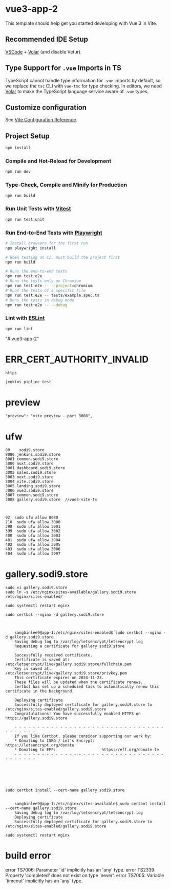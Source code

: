 # vue3-app-2

This template should help get you started developing with Vue 3 in Vite.

## Recommended IDE Setup

[VSCode](https://code.visualstudio.com/) + [Volar](https://marketplace.visualstudio.com/items?itemName=Vue.volar) (and disable Vetur).

## Type Support for `.vue` Imports in TS

TypeScript cannot handle type information for `.vue` imports by default, so we replace the `tsc` CLI with `vue-tsc` for type checking. In editors, we need [Volar](https://marketplace.visualstudio.com/items?itemName=Vue.volar) to make the TypeScript language service aware of `.vue` types.

## Customize configuration

See [Vite Configuration Reference](https://vitejs.dev/config/).

## Project Setup

```sh
npm install
```

### Compile and Hot-Reload for Development

```sh
npm run dev
```

### Type-Check, Compile and Minify for Production

```sh
npm run build
```

### Run Unit Tests with [Vitest](https://vitest.dev/)

```sh
npm run test:unit
```

### Run End-to-End Tests with [Playwright](https://playwright.dev)

```sh
# Install browsers for the first run
npx playwright install

# When testing on CI, must build the project first
npm run build

# Runs the end-to-end tests
npm run test:e2e
# Runs the tests only on Chromium
npm run test:e2e -- --project=chromium
# Runs the tests of a specific file
npm run test:e2e -- tests/example.spec.ts
# Runs the tests in debug mode
npm run test:e2e -- --debug
```

### Lint with [ESLint](https://eslint.org/)

```sh
npm run lint
```

"# vue3-app-2"

# ERR_CERT_AUTHORITY_INVALID

    https

    jenkins pipline test

# preview

    "preview": "vite preview --port 3008",

# ufw

    80	  sodi9.store
    8080 jenkins.sodi9.store
    8081 common.sodi9.store
    3000 nuxt.sodi9.store
    3001 dashboard.sodi9.store
    3002 sales.sodi9.store
    3003 next.sodi9.store
    3004 vite.sodi9.store
    3005 landing.sodi9.store
    3006 vue3.sodi9.store
    3007 common.sodi9.store
    3008 gallery.sodi9.store  //vue3-vite-ts



    92  sudo ufw allow 8080
    210  sudo ufw allow 3000
    398  sudo ufw allow 3001
    399  sudo ufw allow 3002
    400  sudo ufw allow 3003
    401  sudo ufw allow 3004
    402  sudo ufw allow 3005
    403  sudo ufw allow 3006
    404  sudo ufw allow 3007


# gallery.sodi9.store


    sudo vi gallery.sodi9.store
    sudo ln -s /etc/nginx/sites-available/gallery.sodi9.store /etc/nginx/sites-enabled/
    
    sudo systemctl restart nginx

    sudo certbot --nginx -d gallery.sodi9.store



        sangbinlee9@app-1:/etc/nginx/sites-enabled$ sudo certbot --nginx -d gallery.sodi9.store
        Saving debug log to /var/log/letsencrypt/letsencrypt.log
        Requesting a certificate for gallery.sodi9.store

        Successfully received certificate.
        Certificate is saved at: /etc/letsencrypt/live/gallery.sodi9.store/fullchain.pem
        Key is saved at:         /etc/letsencrypt/live/gallery.sodi9.store/privkey.pem
        This certificate expires on 2024-11-23.
        These files will be updated when the certificate renews.
        Certbot has set up a scheduled task to automatically renew this certificate in the background.

        Deploying certificate
        Successfully deployed certificate for gallery.sodi9.store to /etc/nginx/sites-enabled/gallery.sodi9.store
        Congratulations! You have successfully enabled HTTPS on https://gallery.sodi9.store

        - - - - - - - - - - - - - - - - - - - - - - - - - - - - - - - - - - - - - - - -
        If you like Certbot, please consider supporting our work by:
        * Donating to ISRG / Let's Encrypt:   https://letsencrypt.org/donate
        * Donating to EFF:                    https://eff.org/donate-le
        - - - - - - - - - - - - - - - - - - - - - - - - - - - - - - - - - - - - - - - -






    sudo certbot install --cert-name gallery.sodi9.store


        sangbinlee9@app-1:/etc/nginx/sites-available$ sudo certbot install --cert-name gallery.sodi9.store
        Saving debug log to /var/log/letsencrypt/letsencrypt.log
        Deploying certificate
        Successfully deployed certificate for gallery.sodi9.store to /etc/nginx/sites-enabled/gallery.sodi9.store

    sudo systemctl restart nginx


# build error     



error TS7006: Parameter 'id' implicitly has an 'any' type.
error TS2339: Property 'completed' does not exist on type 'never'.
error TS7005: Variable 'timeout' implicitly has an 'any' type.












